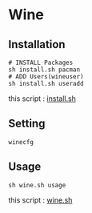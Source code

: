 # Wine

## Installation

    # INSTALL Packages
    sh install.sh pacman
    # ADD Users(wineuser)
    sh install.sh useradd

this script : [install.sh](https://github.com/ghsable/dotfiles/blob/master/bin/wine/install.sh)

## Setting

    winecfg

## Usage

    sh wine.sh usage

this script : [wine.sh](https://github.com/ghsable/dotfiles/blob/master/bin/wine/wine.sh)

